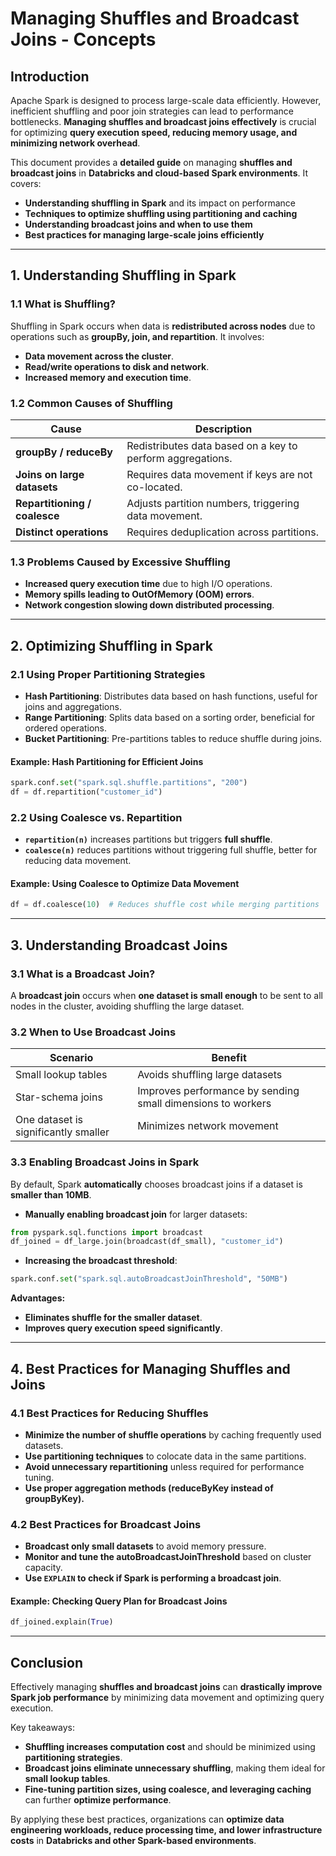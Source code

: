 # **Managing Shuffles and Broadcast Joins - Concepts**

## **Introduction**
Apache Spark is designed to process large-scale data efficiently. However, inefficient shuffling and poor join strategies can lead to performance bottlenecks. **Managing shuffles and broadcast joins effectively** is crucial for optimizing **query execution speed, reducing memory usage, and minimizing network overhead**.

This document provides a **detailed guide** on managing **shuffles and broadcast joins** in **Databricks and cloud-based Spark environments**. It covers:
- **Understanding shuffling in Spark** and its impact on performance
- **Techniques to optimize shuffling using partitioning and caching**
- **Understanding broadcast joins and when to use them**
- **Best practices for managing large-scale joins efficiently**

---

## **1. Understanding Shuffling in Spark**
### **1.1 What is Shuffling?**
Shuffling in Spark occurs when data is **redistributed across nodes** due to operations such as **groupBy, join, and repartition**. It involves:
- **Data movement across the cluster**.
- **Read/write operations to disk and network**.
- **Increased memory and execution time**.

### **1.2 Common Causes of Shuffling**
| Cause | Description |
|----------------|--------------------------------|
| **groupBy / reduceBy** | Redistributes data based on a key to perform aggregations. |
| **Joins on large datasets** | Requires data movement if keys are not co-located. |
| **Repartitioning / coalesce** | Adjusts partition numbers, triggering data movement. |
| **Distinct operations** | Requires deduplication across partitions. |

### **1.3 Problems Caused by Excessive Shuffling**
- **Increased query execution time** due to high I/O operations.
- **Memory spills leading to OutOfMemory (OOM) errors**.
- **Network congestion slowing down distributed processing**.

---

## **2. Optimizing Shuffling in Spark**
### **2.1 Using Proper Partitioning Strategies**
- **Hash Partitioning**: Distributes data based on hash functions, useful for joins and aggregations.
- **Range Partitioning**: Splits data based on a sorting order, beneficial for ordered operations.
- **Bucket Partitioning**: Pre-partitions tables to reduce shuffle during joins.

#### **Example: Hash Partitioning for Efficient Joins**
```python
spark.conf.set("spark.sql.shuffle.partitions", "200")
df = df.repartition("customer_id")
```

### **2.2 Using Coalesce vs. Repartition**
- **`repartition(n)`** increases partitions but triggers **full shuffle**.
- **`coalesce(n)`** reduces partitions without triggering full shuffle, better for reducing data movement.

#### **Example: Using Coalesce to Optimize Data Movement**
```python
df = df.coalesce(10)  # Reduces shuffle cost while merging partitions
```

---

## **3. Understanding Broadcast Joins**
### **3.1 What is a Broadcast Join?**
A **broadcast join** occurs when **one dataset is small enough** to be sent to all nodes in the cluster, avoiding shuffling the large dataset.

### **3.2 When to Use Broadcast Joins**
| Scenario | Benefit |
|----------|---------|
| Small lookup tables | Avoids shuffling large datasets |
| Star-schema joins | Improves performance by sending small dimensions to workers |
| One dataset is significantly smaller | Minimizes network movement |

### **3.3 Enabling Broadcast Joins in Spark**
By default, Spark **automatically** chooses broadcast joins if a dataset is **smaller than 10MB**.
- **Manually enabling broadcast join** for larger datasets:
```python
from pyspark.sql.functions import broadcast
df_joined = df_large.join(broadcast(df_small), "customer_id")
```

- **Increasing the broadcast threshold**:
```python
spark.conf.set("spark.sql.autoBroadcastJoinThreshold", "50MB")
```

**Advantages:**
- **Eliminates shuffle for the smaller dataset**.
- **Improves query execution speed significantly**.

---

## **4. Best Practices for Managing Shuffles and Joins**
### **4.1 Best Practices for Reducing Shuffles**
- **Minimize the number of shuffle operations** by caching frequently used datasets.
- **Use partitioning techniques** to colocate data in the same partitions.
- **Avoid unnecessary repartitioning** unless required for performance tuning.
- **Use proper aggregation methods (reduceByKey instead of groupByKey).**

### **4.2 Best Practices for Broadcast Joins**
- **Broadcast only small datasets** to avoid memory pressure.
- **Monitor and tune the autoBroadcastJoinThreshold** based on cluster capacity.
- **Use `EXPLAIN` to check if Spark is performing a broadcast join**.

#### **Example: Checking Query Plan for Broadcast Joins**
```python
df_joined.explain(True)
```

---

## **Conclusion**
Effectively managing **shuffles and broadcast joins** can **drastically improve Spark job performance** by minimizing data movement and optimizing query execution.

Key takeaways:
- **Shuffling increases computation cost** and should be minimized using **partitioning strategies**.
- **Broadcast joins eliminate unnecessary shuffling**, making them ideal for **small lookup tables**.
- **Fine-tuning partition sizes, using coalesce, and leveraging caching** can further **optimize performance**.

By applying these best practices, organizations can **optimize data engineering workloads, reduce processing time, and lower infrastructure costs** in **Databricks and other Spark-based environments**.

